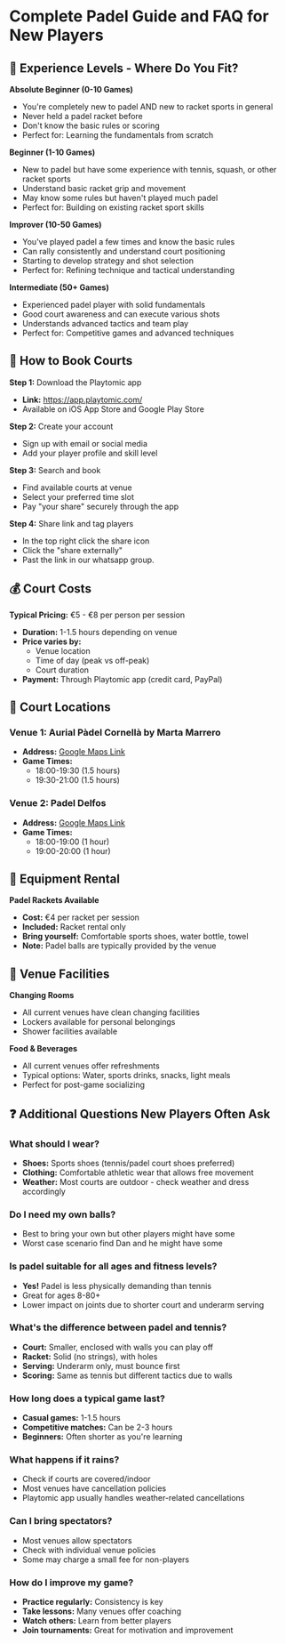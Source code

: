 # Complete Padel Guide and FAQ for New Players

## 🎾 Experience Levels - Where Do You Fit?

**Absolute Beginner (0-10 Games)**
- You're completely new to padel AND new to racket sports in general
- Never held a padel racket before
- Don't know the basic rules or scoring
- Perfect for: Learning the fundamentals from scratch

**Beginner (1-10 Games)** 
- New to padel but have some experience with tennis, squash, or other racket sports
- Understand basic racket grip and movement
- May know some rules but haven't played much padel
- Perfect for: Building on existing racket sport skills

**Improver (10-50 Games)**
- You've played padel a few times and know the basic rules
- Can rally consistently and understand court positioning
- Starting to develop strategy and shot selection
- Perfect for: Refining technique and tactical understanding

**Intermediate (50+ Games)**
- Experienced padel player with solid fundamentals
- Good court awareness and can execute various shots
- Understands advanced tactics and team play
- Perfect for: Competitive games and advanced techniques

## 📱 How to Book Courts

**Step 1:** Download the Playtomic app
- **Link:** https://app.playtomic.com/
- Available on iOS App Store and Google Play Store

**Step 2:** Create your account
- Sign up with email or social media
- Add your player profile and skill level

**Step 3:** Search and book
- Find available courts at venue
- Select your preferred time slot
- Pay "your share" securely through the app

**Step 4:** Share link and tag players
- In the top right click the share icon
- Click the "share externally"
- Past the link in our whatsapp group.


## 💰 Court Costs

**Typical Pricing:** €5 - €8 per person per session
- **Duration:** 1-1.5 hours depending on venue
- **Price varies by:**
  - Venue location
  - Time of day (peak vs off-peak)
  - Court duration
- **Payment:** Through Playtomic app (credit card, PayPal)

## 📍 Court Locations

### Venue 1: Aurial Pàdel Cornellà by Marta Marrero
- **Address:** [Google Maps Link](https://maps.app.goo.gl/XxNSkSxkvBdycNMy9)
- **Game Times:** 
  - 18:00-19:30 (1.5 hours)
  - 19:30-21:00 (1.5 hours)

### Venue 2: Padel Delfos
- **Address:** [Google Maps Link](https://maps.app.goo.gl/uYnstxaRr2CAhoxS8)
- **Game Times:**
  - 18:00-19:00 (1 hour)
  - 19:00-20:00 (1 hour)

## 🏓 Equipment Rental

**Padel Rackets Available**
- **Cost:** €4 per racket per session
- **Included:** Racket rental only
- **Bring yourself:** Comfortable sports shoes, water bottle, towel
- **Note:** Padel balls are typically provided by the venue

## 🏢 Venue Facilities

**Changing Rooms**
- All current venues have clean changing facilities
- Lockers available for personal belongings
- Shower facilities available

**Food & Beverages**
- All current venues offer refreshments
- Typical options: Water, sports drinks, snacks, light meals
- Perfect for post-game socializing

## ❓ Additional Questions New Players Often Ask

### What should I wear?
- **Shoes:** Sports shoes (tennis/padel court shoes preferred)
- **Clothing:** Comfortable athletic wear that allows free movement
- **Weather:** Most courts are outdoor - check weather and dress accordingly

### Do I need my own balls?
- Best to bring your own but other players might have some
- Worst case scenario find Dan and he might have some

### Is padel suitable for all ages and fitness levels?
- **Yes!** Padel is less physically demanding than tennis
- Great for ages 8-80+
- Lower impact on joints due to shorter court and underarm serving

### What's the difference between padel and tennis?
- **Court:** Smaller, enclosed with walls you can play off
- **Racket:** Solid (no strings), with holes
- **Serving:** Underarm only, must bounce first
- **Scoring:** Same as tennis but different tactics due to walls

### How long does a typical game last?
- **Casual games:** 1-1.5 hours
- **Competitive matches:** Can be 2-3 hours
- **Beginners:** Often shorter as you're learning

### What happens if it rains?
- Check if courts are covered/indoor
- Most venues have cancellation policies
- Playtomic app usually handles weather-related cancellations

### Can I bring spectators?
- Most venues allow spectators
- Check with individual venue policies
- Some may charge a small fee for non-players

### How do I improve my game?
- **Practice regularly:** Consistency is key
- **Take lessons:** Many venues offer coaching
- **Watch others:** Learn from better players
- **Join tournaments:** Great for motivation and improvement